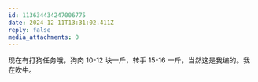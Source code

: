 ```yaml
---
id: 113634434247006775
date: 2024-12-11T13:31:02.411Z
reply: false
media_attachments: 0
---
```


现在有打狗任务哦，狗肉 10-12 块一斤，转手 15-16 一斤，当然这是我编的。我在吹牛。

